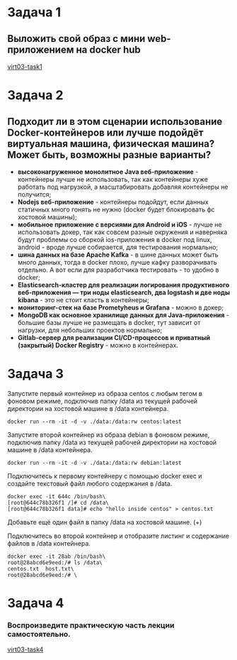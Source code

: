 # Задача 1

## Выложить свой образ с мини web-приложением на docker hub 

[virt03-task1](https://hub.docker.com/repository/docker/dcm84/virt03-task1/general)


# Задача 2

## Подходит ли в этом сценарии использование Docker-контейнеров или лучше подойдёт виртуальная машина, физическая машина? Может быть, возможны разные варианты?
- **высоконагруженное монолитное Java веб-приложение** - контейнеры лучше не использовать, так как контейнеры хуже работать под нагрузкой, а масштабировать добавляя контейнеры не получится;
- **Nodejs веб-приложение** - контейнеры подойдут, если данных статичных много гонять не нужно (docker будет блокировать фс хостовой машины);
- **мобильное приложение c версиями для Android и iOS** - лучше не использовать докер, так как совсем разные окружения и наверняка будут проблемы со сборкой ios-приложения в docker под linux, android - вроде лучше собирается, для тестирования нормально;
- **шина данных на базе Apache Kafka** - в шине данных может быть много данных, тогда в docker плохо, лучше кафку разворачивать отдельно. А вот если для разработчика тестировать - то удобно в docker;
- **Elasticsearch-кластер для реализации логирования продуктивного веб-приложения — три ноды elasticsearch, два logstash и две ноды kibana** - это не стоит класть в контейнеры;
- **мониторинг-стек на базе Prometуheus и Grafana** - можно в докер;
- **MongoDB как основное хранилище данных для Java-приложения** - большие базы лучше не размещать в docker, тут зависит от нагрузки, для небольших проектов нормально;
- **Gitlab-сервер для реализации CI/CD-процессов и приватный (закрытый) Docker Registry** - можно в контейнерах.


# Задача 3

Запустите первый контейнер из образа centos c любым тегом в фоновом режиме, подключив папку /data из текущей рабочей директории на хостовой машине в /data контейнера.

```
docker run --rm -it -d -v ./data:/data:rw centos:latest
```

Запустите второй контейнер из образа debian в фоновом режиме, подключив папку /data из текущей рабочей директории на хостовой машине в /data контейнера.

```
docker run --rm -it -d -v ./data:/data:rw debian:latest
```

Подключитесь к первому контейнеру с помощью docker exec и создайте текстовый файл любого содержания в /data.

```
docker exec -it 644c /bin/bash\
[root@644c78b326f1 /]# cd /data\
[root@644c78b326f1 data]# echo "hello inside centos" > centos.txt
```

Добавьте ещё один файл в папку /data на хостовой машине. (+)

Подключитесь во второй контейнер и отобразите листинг и содержание файлов в /data контейнера.

```
docker exec -it 28ab /bin/bash\
root@28abcd6e9eed:/# ls /data\
centos.txt  host.txt\
root@28abcd6e9eed:/# \
```

# Задача 4
### Воспроизведите практическую часть лекции самостоятельно.

[virt03-task4](https://hub.docker.com/repository/docker/dcm84/virt-03.task4/general)